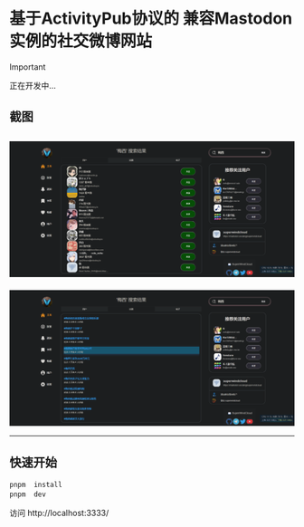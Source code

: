 # 基于ActivityPub协议的 兼容Mastodon实例的社交微博网站

> [!IMPORTANT]
> 正在开发中...
 
## 截图
![1](./imgs/img.png)
---
![2](./imgs/img_1.png)



---
##  快速开始
```bash
pnpm  install 
pnpm  dev
```
访问 http://localhost:3333/
